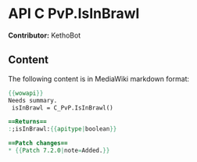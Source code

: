 # API C PvP.IsInBrawl

**Contributor:** KethoBot

## Content

The following content is in MediaWiki markdown format:

```mediawiki
{{wowapi}}
Needs summary.
 isInBrawl = C_PvP.IsInBrawl()

==Returns==
:;isInBrawl:{{apitype|boolean}}

==Patch changes==
* {{Patch 7.2.0|note=Added.}}
```